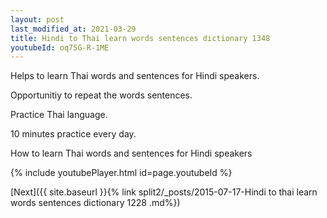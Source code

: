 ```yaml
---
layout: post
last_modified_at: 2021-03-29
title: Hindi to Thai learn words sentences dictionary 1348 
youtubeId: oq75G-R-1ME
---
```

 
 
Helps to learn Thai words and sentences for Hindi speakers.

Opportunitiy to repeat the words sentences. 

Practice Thai language. 
 
10 minutes practice every day. 
 
How to learn Thai words and sentences for Hindi speakers 
 
{% include youtubePlayer.html id=page.youtubeId %}
 
 
[Next]({{ site.baseurl }}{% link  split2/_posts/2015-07-17-Hindi to thai learn words sentences dictionary 1228 .md%})
 
